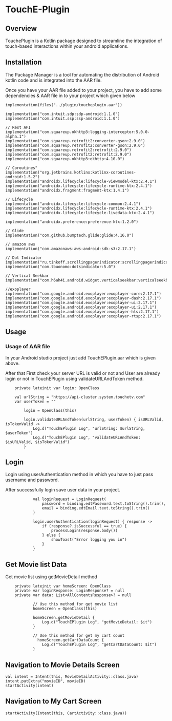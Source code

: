 # TouchE-Plugin

## Overview
TouchePlugin is a Kotlin package designed to streamline the integration of touch-based interactions within your android applications.

## Installation
The Package Manager is a tool for automating the distribution of Android kotlin code and is integrated into the AAR file.

Once you have your AAR file added to your project, you have to add some dependencies & AAR file in to your project which given below

    implementation(files("../plugin/toucheplugin.aar"))

    implementation("com.intuit.sdp:sdp-android:1.1.0")
    implementation("com.intuit.ssp:ssp-android:1.1.0")

    // Rest API
    implementation("com.squareup.okhttp3:logging-interceptor:5.0.0-alpha.1")
    implementation("com.squareup.retrofit2:converter-gson:2.9.0")
    implementation("com.squareup.retrofit2:converter-gson:2.9.0")
    implementation("com.squareup.retrofit2:retrofit:2.9.0")
    implementation("com.squareup.retrofit2:retrofit:2.9.0")
    implementation("com.squareup.okhttp3:okhttp:4.10.0")

    // Coroutines"
    implementation("org.jetbrains.kotlinx:kotlinx-coroutines-android:1.5.2")
    implementation("androidx.lifecycle:lifecycle-viewmodel-ktx:2.4.1")
    implementation("androidx.lifecycle:lifecycle-runtime-ktx:2.4.1")
    implementation("androidx.fragment:fragment-ktx:1.4.1")

    // Lifecycle
    implementation("androidx.lifecycle:lifecycle-common:2.4.1")
    implementation("androidx.lifecycle:lifecycle-runtime-ktx:2.4.1")
    implementation("androidx.lifecycle:lifecycle-livedata-ktx:2.4.1")

    implementation("androidx.preference:preference-ktx:1.2.0")

    // Glide
    implementation("com.github.bumptech.glide:glide:4.16.0")

    // amazon aws
    implementation("com.amazonaws:aws-android-sdk-s3:2.17.1")

    // Dot Indicator
    implementation("ru.tinkoff.scrollingpagerindicator:scrollingpagerindicator:1.0.0")
    implementation("com.tbuonomo:dotsindicator:5.0")

    // Vertical Seekbar
    implementation("com.h6ah4i.android.widget.verticalseekbar:verticalseekbar:1.0.0")

    //exoplayer
    implementation("com.google.android.exoplayer:exoplayer-core:2.17.1")
    implementation("com.google.android.exoplayer:exoplayer-dash:2.17.1")
    implementation("com.google.android.exoplayer:exoplayer-ui:2.17.1")
    implementation("com.google.android.exoplayer:exoplayer-ui:2.17.1")
    implementation("com.google.android.exoplayer:exoplayer-hls:2.17.1")
    implementation("com.google.android.exoplayer:exoplayer-rtsp:2.17.1")


## Usage
### Usage of AAR file
In your Android studio project just add TouchEPlugin.aar which is given above.

After that First check your server URL is valid or not and User are already login or not in TouchEPlugin using validateURLAndToken method.

```
    private lateinit var login: OpenClass

    val urlString = "https://api-cluster.system.touchetv.com"
    var userToken = ""

        login = OpenClass(this)

        login.validateURLAndToken(urlString, userToken) { isURLValid, isTokenValid ->
            Log.d("TouchEPlugin Log", "urlString: $urlString, $userToken")
            Log.d("TouchEPlugin Log", "validateURLAndToken: $isURLValid, $isTokenValid")
        }
```

## Login

Login using userAuthentication method in which you have to just pass username and password.

After successfully login save user data in your project.

```
            val loginRequest = LoginRequest(
                password = binding.edtPassword.text.toString().trim(),
                email = binding.edtEmail.text.toString().trim()
            )

            login.userAuthentication(loginRequest) { response ->
                if (response?.isSuccessful == true) {
                    processLogin(response.body())
                } else {
                    showToast("Error logging you in")
                }
            }

```

## Get Movie list Data

Get movie list using getMovieDetail method

```
    private lateinit var homeScreen: OpenClass
    private var loginResponse: LoginResponse? = null
    private var data: List<AllContentsResponse>? = null

            // Use this method for get movie list
            homeScreen = OpenClass(this)

            homeScreen.getMovieDetail {
                Log.d("TouchEPlugin Log", "getMovieDetail: $it")
            }

            // Use this method for get my cart count
              homeScreen.getCartDataCount {
                Log.d("TouchEPlugin Log", "getCartDataCount: $it")
            }

```

## Navigation to Movie Details Screen

```
val intent = Intent(this, MovieDetailActivity::class.java)
intent.putExtra("movieID", movieID)
startActivity(intent)
```

## Navigation to My Cart Screen

```
startActivity(Intent(this, CartActivity::class.java))
```
